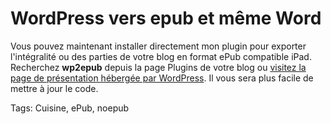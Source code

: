# WordPress vers epub et même Word

Vous pouvez maintenant installer directement mon plugin pour exporter l'intégralité ou des parties de votre blog en format ePub compatible iPad. Recherchez **wp2epub** depuis la page Plugins de votre blog ou [visitez la page de présentation hébergée par WordPress](http://wordpress.org/extend/plugins/wp2epub/). Il vous sera plus facile de mettre à jour le code.

Tags: Cuisine, ePub, noepub
